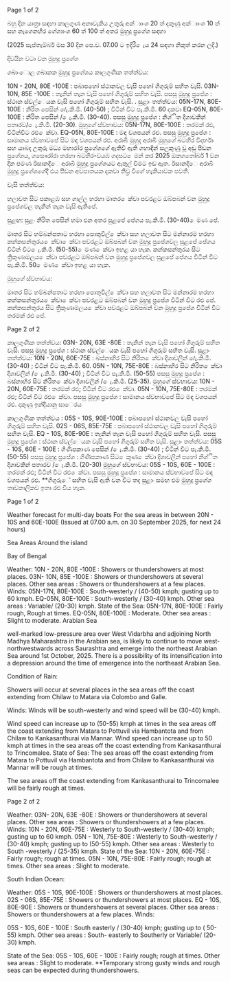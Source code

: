 Page 1 of 2

බහු දින යාත්‍රා සඳහා කාලගුණ අනාවැකිය උතුරු අක්ාාංශ 20 ත් දකුණු අක්ාාංශ 10 ත් සහ නැගෙනහිර ගේශාාංශ 60 ත් 100 ත් අතර මුහුදු ප්‍රගේශ සඳහා

(2025 සැප්තැම්බර් මස 30 දින පෙ.ව. 07.00 ට ඉදිරි ෙැය 24 සඳහා නිකුත් කරන ලදි.)

දිවයින වටා වන මුහුදු ප්‍රගේශ

ගබාංොල ගබාකක මුහුදු ප්‍රගේශය කාලගුණික තත්ත්වය:

10N - 20N, 80E -100E : පබාපහෝ ස්ථානවල වැසි පහෝ ගිගුරුම් සහිත වැසි. 03N- 10N, 85E -100E : තැනින් තැන වැසි පහෝ ගිගුරුම් සහිත වැසි. පසසු මුහුදු ප්‍රපේශ : ස්ථාන ස්වල්ෙයක වැසි පහෝ ගිගුරුම් සහිත වැසි. . සුළාං තත්ත්වය: 05N-17N, 80E-100E : නිරිත පෙසින් /ෙැ.කි.මී. (40-50) ; විටින් විට පැ.කි.මී. 60 දකවා EQ-05N, 80E-100E : නිරිත පෙසින් / ෙැ.කි.මී. (30-40). පසසු මුහුදු ප්‍රපේශ : නිශ්ිත දිශාවකින් පතාරව/ ෙැ.කි.මී. (20-30). මුහුගේ ස්වභාවය: 05N-17N, 80E-100E : තරමක් රළු, විටින්විට රළු ෙක්වා. EQ-05N, 80E-100E : මඳ වශපයන් රළු. පසසු මුහුදු ප්‍රපේශ : සාමානය ස්වභාවපේ සිට මඳ වශපයන් රළු. අරාබි මුහුද අරාබි මුහුගේ බටහිර විදර්භා සහ යාබද උතුරු මධ්‍ය මහාරා්ර ප්‍රගේශගේ ඇතිවී ඇති ගහාඳින් සලකුණු වූ අඩු පීඩන ප්‍රගේශය, ගසෞරා්රා හරහා බටහිර-වයඹ ගදසට ෙමන් කර 2025 ඔකගතෝබර් 1 වන දින පමණ ඊසානදිෙ අරාබි මුහුදු ප්‍රගේශයට ඇතුල් වීමට ඉඩ ඇත. ඊසානදිෙ අරාබි මුහුදු ප්‍රගේශගේදී එය පීඩන අවපාතයක දකවා තීව්‍ර වීගේ හැකියාවක පවතී.

වැසි තත්ත්වය:

හලාවත සිට පකාළඹ සහ ගාල්ල හරහා මාතර ෙක්වා පවරළට ඔබ්පබන් වන මුහුදු ප්‍රපේශවල තැනින් තැන වැසි ඇතිපේ.

සුළඟ: සුළං නිරිත පෙසින් හමා එන අතර සුළපේ පේගය පැ.කි.මී. (30-40) ෙමණ පේ.

මාතර සිට හම්බන්පතාට හරහා පොතුවිල් ෙක්වා සහ හලාවත සිට මන්නාරම හරහා කන්කසන්තුරය ෙක්වා ෙක්වා පවරළට ඔබ්පබන් වන මුහුදු ප්‍රපේශවල සුළපේ පේගය විටින් විට ෙැ.කි.මී. (50-55) ෙමණ ෙක්වා ඉහළ යා හැක. කන්කසන්තුරය සිට ත්‍රිකුණාමලය ෙක්වා පවරළට ඔබ්පබන් වන මුහුදු ප්‍රපේශවල සුළපේ පේගය විටින් විට පැ.කි.මී. 50 ෙමණ ෙක්වා ඉහළ යා හැක.

මුහුගේ ස්වභාවය:

මාතර සිට හම්බන්පතාට හරහා පොතුවිල් ෙක්වා සහ හලාවත සිට මන්නාරම හරහා කන්කසන්තුරය ෙක්වා ෙක්වා පවරළට ඔබ්පබන් වන මුහුදු ප්‍රපේශ විටින් විට රළු පේ. කන්කසන්තුරය සිට ත්‍රිකුණාමලය ෙක්වා පවරළට ඔබ්පබන් වන මුහුදු ප්‍රපේශ විටින් විට තරමක් රළු පේ.

Page 2 of 2

කාලගුණික තත්ත්වය: 03N- 20N, 63E -80E : තැනින් තැන වැසි පහෝ ගිගුරුම් සහිත වැසි. පසසු මුහුදු ප්‍රපේශ : ස්ථාන ස්වල්ෙයක වැසි පහෝ ගිගුරුම් සහිත වැසි. සුළාං තත්ත්වය: 10N - 20N, 60E-75E : බස්නාහිර සිට නිරිත ෙක්වා දිශාවලින් /ෙැ.කි.මී. (30-40) ; විටින් විට පැ.කි.මී. 60. 05N - 10N, 75E-80E : බස්නාහිර සිට නිරිත ෙක්වා දිශාවලින් / ෙැ.කි.මී. (30-40) ; විටින් විට පැ.කි.මී. (50-55) පසසු මුහුදු ප්‍රපේශ : බස්නාහිර සිට නිරිත ෙක්වා දිශාවලින් / ෙැ.කි.මී. (25-35). මුහුගේ ස්වභාවය: 10N - 20N, 60E-75E : තරමක් රළු; විටින් විට රළු ෙක්වා. 05N - 10N, 75E-80E : තරමක් රළු; විටින් විට රළු ෙක්වා. පසසු මුහුදු ප්‍රපේශ : සාමානය ස්වභාවපේ සිට මඳ වශපයන් රළු. දකුණු ඉන්දියානු සාෙරය

කාලගුණික තත්ත්වය : 05S - 10S, 90E-100E : පබාපහෝ ස්ථානවල වැසි පහෝ ගිගුරුම් සහිත වැසි. 02S - 06S, 85E-75E : පබාපහෝ ස්ථානවල වැසි පහෝ ගිගුරුම් සහිත වැසි. EQ - 10S, 80E-90E : තැනින් තැන වැසි පහෝ ගිගුරුම් සහිත වැසි. පසසු මුහුදු ප්‍රපේශ : ස්ථාන ස්වල්ෙයක වැසි පහෝ ගිගුරුම් සහිත වැසි. සුළාං තත්ත්වය: 05S - 10S, 60E - 100E : ගිණිපකාණ පෙසින් / ෙැ.කි.මී. (30-40) ; විටින් විට පැ.කි.මී. (50-55) පසසු මුහුදු ප්‍රපේශ : ගිණිපකාණ සිට ෙකුණ ෙක්වා දිශාවලින් පහෝ නිශ්ිත දිශාවකින් පතාරව / ෙැ.කි.මී. (20-30) මුහුගේ ස්වභාවය: 05S - 10S, 60E - 100E : තරමක් රළු; විටින් විට රළු ෙක්වා. පසසු මුහුදු ප්‍රපේශ : සාමානය ස්වභාවපේ සිට මඳ වශපයන් රළු. **ගිගුරුේ සහිත වැසි ඇති වන විට තද සුළාං සමඟ එම මුහුදු ප්‍රගේශ තාවකාලිකව ඉතා රළු විය හැක.

Page 1 of 2

Weather forecast for multi-day boats For the sea areas in between 20N - 10S and 60E-100E (Issued at 07.00 a.m. on 30 September 2025, for next 24 hours)

Sea Areas Around the island

Bay of Bengal

Weather: 10N - 20N, 80E -100E : Showers or thundershowers at most places. 03N- 10N, 85E -100E : Showers or thundershowers at several places. Other sea areas : Showers or thundershowers at a few places. Winds: 05N-17N, 80E-100E : South-westerly / (40-50) kmph; gusting up to 60 kmph. EQ-05N, 80E-100E : South-westerly / (30-40) kmph. Other sea areas : Variable/ (20-30) kmph. State of the Sea: 05N-17N, 80E-100E : Fairly rough, Rough at times. EQ-05N, 80E-100E : Moderate. Other sea areas : Slight to moderate. Arabian Sea

well-marked low-pressure area over West Vidarbha and adjoining North Madhya Maharashtra in the Arabian sea, is likely to continue to move west-northwestwards across Saurashtra and emerge into the northeast Arabian Sea around 1st October, 2025. There is a possibility of its intensification into a depression around the time of emergence into the northeast Arabian Sea.

Condition of Rain:

Showers will occur at several places in the sea areas off the coast extending from Chilaw to Matara via Colombo and Galle.

Winds: Winds will be south-westerly and wind speed will be (30-40) kmph.

Wind speed can increase up to (50-55) kmph at times in the sea areas off the coast extending from Matara to Pottuvil via Hambantota and from Chilaw to Kankasanthurai via Mannar. Wind speed can increase up to 50 kmph at times in the sea areas off the coast extending from Kankasanthurai to Trincomalee. State of Sea: The sea areas off the coast extending from Matara to Pottuvil via Hambantota and from Chilaw to Kankasanthurai via Mannar will be rough at times.

The sea areas off the coast extending from Kankasanthurai to Trincomalee will be fairly rough at times.

Page 2 of 2

Weather: 03N- 20N, 63E -80E : Showers or thundershowers at several places. Other sea areas : Showers or thundershowers at a few places. Winds: 10N - 20N, 60E-75E : Westerly to South-westerly / (30-40) kmph; gusting up to 60 kmph. 05N - 10N, 75E-80E : Westerly to South-westerly / (30-40) kmph; gusting up to (50-55) kmph. Other sea areas : Westerly to South -westerly / (25-35) kmph. State of the Sea: 10N - 20N, 60E-75E : Fairly rough; rough at times. 05N - 10N, 75E-80E : Fairly rough; rough at times. Other sea areas : Slight to moderate.

South Indian Ocean:

Weather: 05S - 10S, 90E-100E : Showers or thundershowers at most places. 02S - 06S, 85E-75E : Showers or thundershowers at most places. EQ - 10S, 80E-90E : Showers or thundershowers at several places. Other sea areas : Showers or thundershowers at a few places. Winds:

05S - 10S, 60E - 100E : South easterly / (30-40) kmph; gusting up to ( 50-55) kmph. Other sea areas : South- easterly to Southerly or Variable/ (20-30) kmph.

State of the Sea: 05S - 10S, 60E - 100E : Fairly rough; rough at times. Other sea areas : Slight to moderate. **Temporary strong gusty winds and rough seas can be expected during thundershowers.